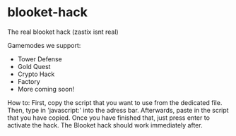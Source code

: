 # blooket-hack
The real blooket hack (zastix isnt real)

Gamemodes we support:
- Tower Defense
- Gold Quest
- Crypto Hack
- Factory
- More coming soon!


How to: First, copy the script that you want to use from the dedicated file. Then, type in 'javascript:' into the adress bar. Afterwards, paste in the script that you have copied. Once you have finished that, just press enter to activate the hack. The Blooket hack should work immediately after.
